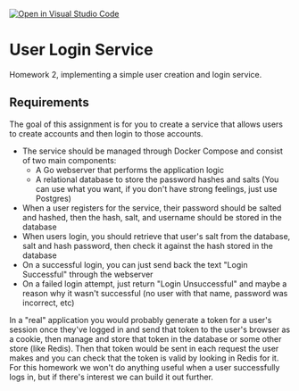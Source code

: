[![Open in Visual Studio Code](https://classroom.github.com/assets/open-in-vscode-f059dc9a6f8d3a56e377f745f24479a46679e63a5d9fe6f495e02850cd0d8118.svg)](https://classroom.github.com/online_ide?assignment_repo_id=5652757&assignment_repo_type=AssignmentRepo)
# User Login Service
Homework 2, implementing a simple user creation and login service.

## Requirements
The goal of this assignment is for you to create a service that allows users to create accounts and then login to those accounts.

- The service should be managed through Docker Compose and consist of two main components:
    - A Go webserver that performs the application logic
    - A relational database to store the password hashes and salts (You can use what you want, if you don't have strong feelings, just use Postgres)
- When a user registers for the service, their password should be salted and hashed, then the hash, salt, and username should be stored in the database
- When users login, you should retrieve that user's salt from the database, salt and hash password, then check it against the hash stored in the database
- On a successful login, you can just send back the text "Login Successful" through the webserver
- On a failed login attempt, just return "Login Unsuccessful" and maybe a reason why it wasn't successful (no user with that name, password was incorrect, etc)

In a "real" application you would probably generate a token for a user's session once they've logged in and send that token to the user's browser as a cookie, then manage and store that token in the database or some other store (like Redis). Then that token would be sent in each request the user makes and you can check that the token is valid by looking in Redis for it. For this homework we won't do anything useful when a user successfully logs in, but if there's interest we can build it out further.